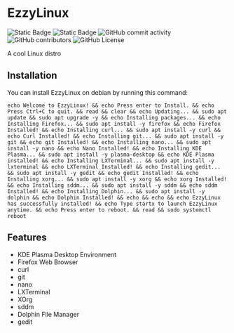 # EzzyLinux
![Static Badge](https://img.shields.io/badge/Version-v1.0.0-8a2be2?style=for-the-badge&logo=linux&logoColor=ffffff)
![Static Badge](https://img.shields.io/badge/Supports-Debian-red?style=for-the-badge&logo=debian&logoColor=red)
![GitHub commit activity](https://img.shields.io/github/commit-activity/t/ezzyplanet493/ezzylinux?style=for-the-badge&logo=github&logoColor=ffffff)
![GitHub contributors](https://img.shields.io/github/contributors/ezzyplanet493/ezzylinux?style=for-the-badge&logo=cloudinary&logoColor=ffffff&color=orange)
![GitHub License](https://img.shields.io/github/license/ezzyplanet493/ezzylinux?style=for-the-badge&logo=cloudera&logoColor=ffffff)

A cool Linux distro

## Installation
You can install EzzyLinux on debian by running this command:
```
echo Welcome to EzzyLinux! && echo Press enter to Install. && echo Press Ctrl+C to quit. && read && clear && echo Updating... && sudo apt update && sudo apt upgrade -y && echo Installing packages... && echo Installing Firefox... && sudo apt install -y firefox && echo Firefox Installed! && echo Installing curl... && sudo apt install -y curl && echo Curl Installed! && echo Installing git... && sudo apt install -y git && echo git Installed! && echo Installing nano... && sudo apt install -y nano && echo Nano Installed! && echo Installing KDE Plasma... && sudo apt install -y plasma-desktop && echo KDE Plasma installed! && echo Installing LXTerminal... && sudo apt install -y lxterminal && echo LXTerminal Installed! && echo Installing gedit... && sudo apt install -y gedit && echo gedit Installed! && echo Installing xorg... && sudo apt install -y xorg && echo xorg Installed! && echo Installing sddm... && sudo apt install -y sddm && echo sddm Installed! && echo Installing Dolphin... && sudo apt install -y dolphin && echo Dolphin Installed! && echo && echo && echo EzzyLinux has successfully installed! && echo Type startx to launch EzzyLinux anytime. && echo Press enter to reboot. && read && sudo systemctl reboot
```

## Features
- KDE Plasma Desktop Environment
- Firefox Web Browser
- curl
- git
- nano
- LXTerminal
- XOrg
- sddm
- Dolphin File Manager
- gedit
